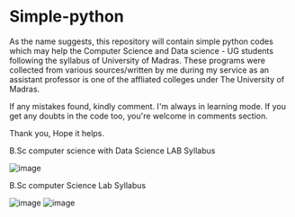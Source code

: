 # Simple-python
As the name suggests, this repository will contain simple python codes which may help the Computer Science and Data science - UG students
following the syllabus of University of Madras.
These programs were collected from various sources/written by me during my service as an assistant professor is one of the affliated colleges under 
The University of Madras.

If any mistakes found, kindly comment. I'm always in learning mode.
If you get any doubts in the code too, you're welcome in comments section.

Thank you,
Hope it helps.

B.Sc computer science with Data Science LAB Syllabus

![image](https://user-images.githubusercontent.com/90140795/189164178-05c70b9c-5bc2-44bf-a0b1-e2bc2fa2df59.png)

B.Sc computer Science Lab Syllabus

![image](https://user-images.githubusercontent.com/90140795/189165573-cfe54601-dc93-432b-935b-8ec48122fc93.png)
![image](https://user-images.githubusercontent.com/90140795/189165624-0c659b77-4c8f-4d9e-b763-8cac35a6220d.png)

